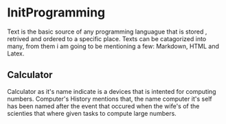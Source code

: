 # InitProgramming

 Text is the basic source of any programming languague that is stored , retrived and ordered to a specific place. Texts can be catagorized into many, from them i am going to be mentioning a few: Markdown, HTML and Latex. 
## Calculator
 Calculator as it's name indicate is a devices that is  intented for computing numbers. Computer's History mentions that, the name computer it's self has been named after the event that occured when the wife's of the scienties that where given tasks to compute large numbers. 
 

